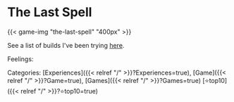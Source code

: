 # The Last Spell

{{< game-img "the-last-spell" "400px" >}}

See a list of builds I've been trying
[here](https://docs.google.com/spreadsheets/d/13US-cBIVxUAL-1zVdOoe4KIK1wlPFvaP9MbOxc6o0XQ/edit?usp=sharing).

Feelings:

Categories: [Experiences]({{< relref "/" >}}?Experiences=true),
[Game]({{< relref "/" >}}?Game=true),
[Games]({{< relref "/" >}}?Games=true)
[⭐top10]({{< relref "/" >}}?⭐top10=true)
